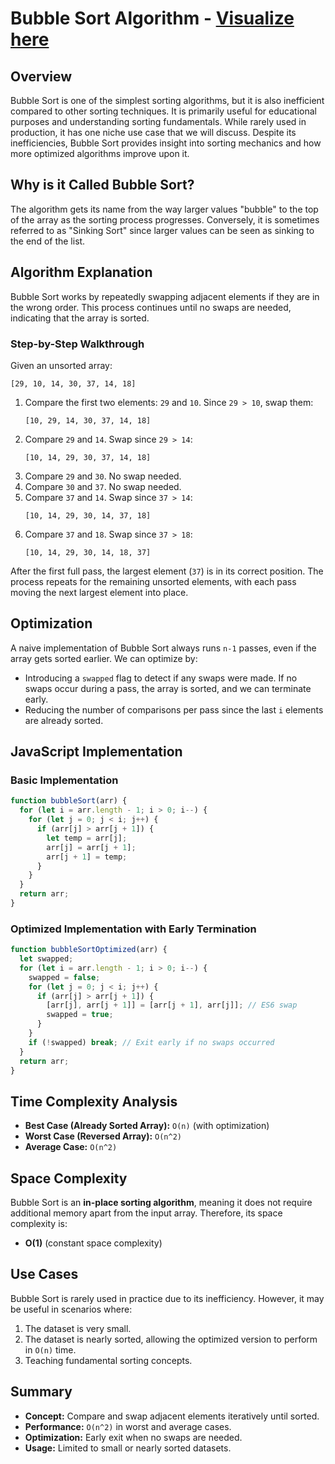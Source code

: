 # Bubble Sort Algorithm - [Visualize here](https://visualgo.net/en/sorting)

## Overview

Bubble Sort is one of the simplest sorting algorithms, but it is also inefficient compared to other sorting techniques. It is primarily useful for educational purposes and understanding sorting fundamentals. While rarely used in production, it has one niche use case that we will discuss. Despite its inefficiencies, Bubble Sort provides insight into sorting mechanics and how more optimized algorithms improve upon it.

## Why is it Called Bubble Sort?

The algorithm gets its name from the way larger values "bubble" to the top of the array as the sorting process progresses. Conversely, it is sometimes referred to as "Sinking Sort" since larger values can be seen as sinking to the end of the list.

## Algorithm Explanation

Bubble Sort works by repeatedly swapping adjacent elements if they are in the wrong order. This process continues until no swaps are needed, indicating that the array is sorted.

### Step-by-Step Walkthrough

Given an unsorted array:

```plaintext
[29, 10, 14, 30, 37, 14, 18]
```

1. Compare the first two elements: `29` and `10`. Since `29 > 10`, swap them:
   ```plaintext
   [10, 29, 14, 30, 37, 14, 18]
   ```
2. Compare `29` and `14`. Swap since `29 > 14`:
   ```plaintext
   [10, 14, 29, 30, 37, 14, 18]
   ```
3. Compare `29` and `30`. No swap needed.
4. Compare `30` and `37`. No swap needed.
5. Compare `37` and `14`. Swap since `37 > 14`:
   ```plaintext
   [10, 14, 29, 30, 14, 37, 18]
   ```
6. Compare `37` and `18`. Swap since `37 > 18`:
   ```plaintext
   [10, 14, 29, 30, 14, 18, 37]
   ```

After the first full pass, the largest element (`37`) is in its correct position. The process repeats for the remaining unsorted elements, with each pass moving the next largest element into place.

## Optimization

A naive implementation of Bubble Sort always runs `n-1` passes, even if the array gets sorted earlier. We can optimize by:

- Introducing a `swapped` flag to detect if any swaps were made. If no swaps occur during a pass, the array is sorted, and we can terminate early.
- Reducing the number of comparisons per pass since the last `i` elements are already sorted.

## JavaScript Implementation

### Basic Implementation

```javascript
function bubbleSort(arr) {
  for (let i = arr.length - 1; i > 0; i--) {
    for (let j = 0; j < i; j++) {
      if (arr[j] > arr[j + 1]) {
        let temp = arr[j];
        arr[j] = arr[j + 1];
        arr[j + 1] = temp;
      }
    }
  }
  return arr;
}
```

### Optimized Implementation with Early Termination

```javascript
function bubbleSortOptimized(arr) {
  let swapped;
  for (let i = arr.length - 1; i > 0; i--) {
    swapped = false;
    for (let j = 0; j < i; j++) {
      if (arr[j] > arr[j + 1]) {
        [arr[j], arr[j + 1]] = [arr[j + 1], arr[j]]; // ES6 swap
        swapped = true;
      }
    }
    if (!swapped) break; // Exit early if no swaps occurred
  }
  return arr;
}
```

## Time Complexity Analysis

- **Best Case (Already Sorted Array):** `O(n)` (with optimization)
- **Worst Case (Reversed Array):** `O(n^2)`
- **Average Case:** `O(n^2)`

## Space Complexity

Bubble Sort is an **in-place sorting algorithm**, meaning it does not require additional memory apart from the input array. Therefore, its space complexity is:

- **O(1)** (constant space complexity)

## Use Cases

Bubble Sort is rarely used in practice due to its inefficiency. However, it may be useful in scenarios where:

1. The dataset is very small.
2. The dataset is nearly sorted, allowing the optimized version to perform in `O(n)` time.
3. Teaching fundamental sorting concepts.

## Summary

- **Concept:** Compare and swap adjacent elements iteratively until sorted.
- **Performance:** `O(n^2)` in worst and average cases.
- **Optimization:** Early exit when no swaps are needed.
- **Usage:** Limited to small or nearly sorted datasets.
